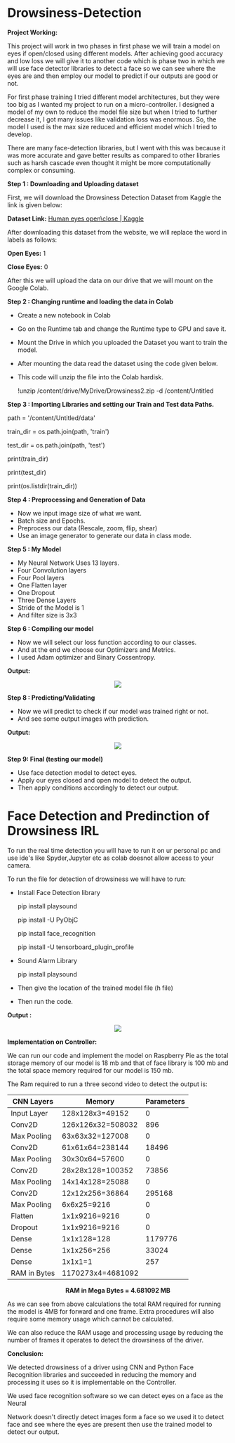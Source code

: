 # Drowsiness-Detection

**Project Working:**

This project will work in two phases in first phase we will train a model on eyes if open/closed using different models. After achieving good accuracy and low loss we will give it to another code which is phase two in which we will use face detector libraries to detect a face so we can see where the eyes are and then employ our model to predict if our outputs are good or not.

For first phase training I tried different model architectures, but they were too big as I wanted my project to run on a micro-controller. I designed a model of my own to reduce the model file size but when I tried to further decrease it, I got many issues like validation loss was enormous. So, the model I used is the max size reduced and efficient model which I tried to develop.

There are many face-detection libraries, but I went with this was because it was more accurate and gave better results as compared to other libraries such as harsh cascade even thought it might be more computationally complex or consuming.

**Step 1 : Downloading and Uploading dataset**

First, we will download the Drowsiness Detection Dataset from Kaggle the link is given below:

**Dataset Link:** [Human eyes open\close | Kaggle](https://www.kaggle.com/datasets/tauilabdelilah/mrl-eye-dataset)

After downloading this dataset from the website, we will replace the word in labels as follows:

**Open Eyes:** 1

**Close Eyes:** 0

After this we will upload the data on our drive that we will mount on the Google Colab.

**Step 2 : Changing runtime and loading the data in Colab**

- Create a new notebook in Colab
- Go on the Runtime tab and change the Runtime type to GPU and save it.
- Mount the Drive in which you uploaded the Dataset you want to train the model.
- After mounting the data read the dataset using the code given below.
- This code will unzip the file into the Colab hardisk.

  !unzip /content/drive/MyDrive/Drowsiness2.zip -d /content/Untitled

**Step 3 : Importing Libraries and setting our Train and Test data Paths.**

 path = '/content/Untitled/data'

 train\_dir = os.path.join(path, 'train')

 test\_dir = os.path.join(path, 'test')

 print(train\_dir)

 print(test\_dir)

 print(os.listdir(train\_dir))

**Step 4 : Preprocessing and Generation of Data**

- Now we input image size of what we want.
- Batch size and Epochs.
- Preprocess our data (Rescale, zoom, flip, shear)
- Use an image generator to generate our data in class mode.

**Step 5 : My Model**

- My Neural Network Uses 13 layers.
- Four Convolution layers
- Four Pool layers
- One Flatten layer
- One Dropout
- Three Dense Layers
- Stride of the Model is 1
- And filter size is 3x3

**Step 6 : Compiling our model**

- Now we will select our loss function according to our classes.
- And at the end we choose our Optimizers and Metrics.
- I used Adam optimizer and Binary Cossentropy.

**Output:**

<p align="center">
<img width="" height="" src="https://user-images.githubusercontent.com/73955220/210314080-80ca9241-5302-46d3-94db-e68c0645db2f.png">
</p>

**Step 8 : Predicting/Validating**

- Now we will predict to check if our model was trained right or not.
- And see some output images with prediction.


**Output:**

<p align="center">
<img width="" height="" src="https://user-images.githubusercontent.com/73955220/210316496-b42f5ad5-3073-4c20-a155-d44bd0b35d33.png">
</p>


**Step 9: Final (testing our model)**

- Use face detection model to detect eyes.
- Apply our eyes closed and open model to detect the output.
- Then apply conditions accordingly to detect our output.


# Face Detection and Predinction of Drowsiness IRL

To run the real time detection you will have to run it on ur personal pc and use ide's like Spyder,Jupyter etc as colab doesnot allow access to your camera.

To run the file for detection of drowsiness we will have to run:

- Install Face Detection library
  
  pip install playsound
  
  pip install -U PyObjC
  
  pip install face_recognition
  
  pip install -U tensorboard_plugin_profile

- Sound Alarm Library
   
   pip install playsound
  
  
- Then give the location of the trained model file (h file)

- Then run the code.


**Output :**

<p align="center">
<img width="" height="" src="![image (1)](https://github.com/pravinmanesh/Drowsiness-Detection-using-CNN-Facial-Landmarks-/assets/102349194/d4c18213-09a7-4b4c-bf13-8366ca3ea1cf)">
</p>


**Implementation on Controller:**

We can run our code and implement the model on Raspberry Pie as the total storage memory of our model is 18 mb and that of face library is 100 mb and the total space memory required for our model is 150 mb.

The Ram required to run a three second video to detect the output is:


<div align="center">


| CNN Layers | Memory | Parameters |
| --- | --- | --- |
| Input Layer | 128x128x3=49152 | 0 |
| Conv2D | 126x126x32=508032 | 896 |
| Max Pooling | 63x63x32=127008 | 0 |
| Conv2D | 61x61x64=238144 | 18496 |
| Max Pooling | 30x30x64=57600 | 0 |
| Conv2D | 28x28x128=100352 | 73856 |
| Max Pooling | 14x14x128=25088 | 0 |
| Conv2D | 12x12x256=36864 | 295168 |
| Max Pooling | 6x6x25=9216 | 0 |
| Flatten | 1x1x9216=9216 | 0 |
| Dropout | 1x1x9216=9216 | 0 |
| Dense | 1x1x128=128 | 1179776 |
| Dense | 1x1x256=256 | 33024 |
| Dense | 1x1x1=1 | 257 |
| RAM in Bytes | 1170273x4=4681092 |
**RAM in Mega Bytes = 4.681092 MB** 

</div>


As we can see from above calculations the total RAM required for running the model is 4MB for forward and one frame. Extra procedures will also require some memory usage which cannot be calculated.

We can also reduce the RAM usage and processing usage by reducing the number of frames it operates to detect the drowsiness of the driver.

**Conclusion:**

We detected drowsiness of a driver using CNN and Python Face Recognition libraries and succeeded in reducing the memory and processing it uses so it is implementable on the Controller.

We used face recognition software so we can detect eyes on a face as the Neural

Network doesn't directly detect images form a face so we used it to detect face and see where the eyes are present then use the trained model to detect our output.
